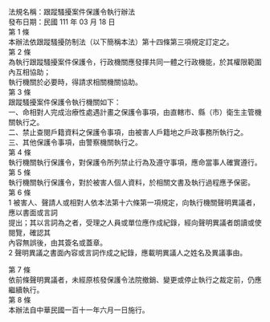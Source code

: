 法規名稱：跟蹤騷擾案件保護令執行辦法  
發布日期：民國 111 年 03 月 18 日  
第 1 條  
本辦法依跟蹤騷擾防制法（以下簡稱本法）第十四條第三項規定訂定之。  
第 2 條  
為執行跟蹤騷擾案件保護令，行政機關應發揮共同一體之行政機能，於其權限範圍內互相協助；  
執行機關於必要時，得請求相關機關協助。  
第 3 條  
跟蹤騷擾案件保護令執行機關如下：  
一、命相對人完成治療性處遇計畫之保護令事項，由直轄市、縣（市）衛生主管機關執行之。  
二、禁止查閱戶籍資料之保護令事項，由被害人戶籍地之戶政事務所執行之。  
三、其他保護令事項，由警察機關執行之。  
第 4 條  
執行機關執行保護令，對保護令所列禁止行為及遵守事項，應命當事人確實遵行。  
第 5 條  
執行機關執行保護令，對於被害人個人資料，於相關文書及執行過程應予保密。  
第 6 條  
1 被害人、聲請人或相對人依本法第十六條第一項規定，向執行機關聲明異議者，應以書面或言詞  
提出；其以言詞為之者，受理之人員或單位應作成紀錄，經向聲明異議者朗讀或使閱覽，確認其  
內容無誤後，由其簽名或蓋章。  
2 聲明異議之書面內容或言詞作成之紀錄，應載明異議人之姓名及異議事由。  


第 7 條  
依前條聲明異議者，未經原核發保護令法院撤銷、變更或停止執行之裁定前，仍應繼續執行。  
第 8 條  
本辦法自中華民國一百十一年六月一日施行。  


